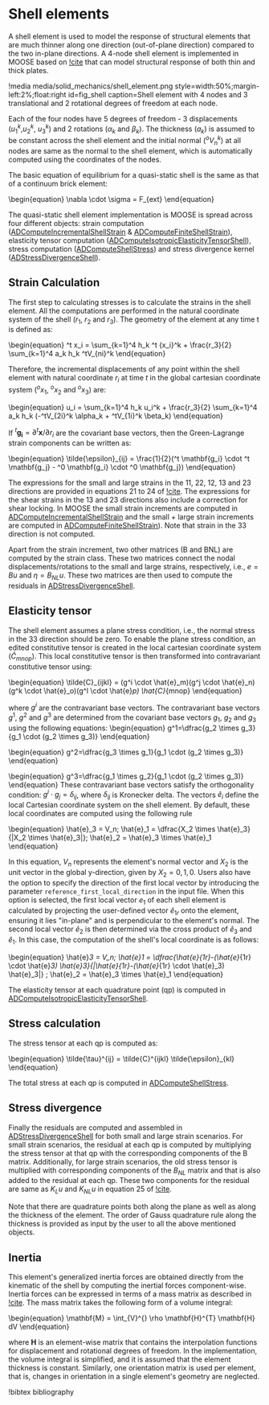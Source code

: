 # Shell elements

A shell element is used to model the response of structural elements that are much thinner along one direction (out-of-plane direction) compared to the two in-plane directions. A 4-node shell element is implemented in MOOSE based on [!cite](dvorkin1984continuum) that can model structural response of both thin and thick plates.

!media media/solid_mechanics/shell_element.png
      style=width:50%;margin-left:2%;float:right
      id=fig_shell
      caption=Shell element with 4 nodes and 3 translational and 2 rotational degrees of freedom at each node.

Each of the four nodes have 5 degrees of freedom - 3 displacements ($u_1^k$,$u_2^k$, $u_3^k$) and 2 rotations ($\alpha_k$ and $\beta_k$). The thickness ($a_k$) is assumed to be constant across the shell element and the initial normal ($^oV_n^k$) at all nodes are same as the normal to the shell element, which is automatically computed using the coordinates of the nodes.

The basic equation of equilibrium for a quasi-static shell is the same as that of a continuum brick element:

\begin{equation}
\nabla \cdot \sigma = F_{ext}
\end{equation}

The quasi-static shell element implementation is MOOSE is spread across four different objects: strain computation ([ADComputeIncrementalShellStrain](/ADComputeIncrementalShellStrain.md) & [ADComputeFiniteShellStrain](/ADComputeFiniteShellStrain.md)), elasticity tensor computation ([ADComputeIsotropicElasticityTensorShell](/ADComputeIsotropicElasticityTensorShell.md)), stress computation ([ADComputeShellStress](/ADComputeShellStress.md)) and stress divergence kernel ([ADStressDivergenceShell](/ADStressDivergenceShell.md)).


## Strain Calculation

The first step to calculating stresses is to calculate the strains in the shell element. All the computations are performed in the natural coordinate system of the shell ($r_1$, $r_2$ and $r_3$). The geometry of the element at any time t is defined as:

\begin{equation}
^t x_i =  \sum_{k=1}^4 h_k ^t {x_i}^k + \frac{r_3}{2} \sum_{k=1}^4 a_k h_k ^tV_{ni}^k
\end{equation}

Therefore, the incremental displacements of any point within the shell element with natural coordinate $r_i$ at time $t$ in the global cartesian coordinate system ($^ox_1$, $^ox_2$ and $^ox_3$) are:

\begin{equation}
u_i = \sum_{k=1}^4 h_k u_i^k + \frac{r_3}{2} \sum_{k=1}^4 a_k h_k (-^tV_{2i}^k \alpha_k + ^tV_{1i}^k \beta_k)
\end{equation}

If $^t \mathbf{g_i} = \partial ^t \mathbf{x}/\partial r_i$ are the covariant base vectors, then the Green-Lagrange strain components can be written as:

\begin{equation}
\tilde{\epsilon}_{ij} = \frac{1}{2}(^t \mathbf{g_i} \cdot ^t \mathbf{g_j} - ^0 \mathbf{g_i} \cdot ^0 \mathbf{g_j})
\end{equation}

The expressions for the small and large strains in the 11, 22, 12, 13 and 23 directions are provided in equations 21 to 24 of [!cite](dvorkin1984continuum). The expressions for the shear strains in the 13 and 23 directions also include a correction for shear locking. In MOOSE the small strain increments are computed in
[ADComputeIncrementalShellStrain](/ADComputeIncrementalShellStrain.md) and the small + large strain increments are computed in [ADComputeFiniteShellStrain](/ADComputeFiniteShellStrain.md)). Note that strain in the 33 direction is not computed.

Apart from the strain increment, two other matrices (B and BNL) are computed by the strain class. These two matrices connect the nodal displacements/rotations to the small and large strains, respectively, i.e., $e=B u$ and $\eta = B_{NL} u$. These two matrices are then used to compute the residuals in [ADStressDivergenceShell](/ADStressDivergenceShell.md).

## Elasticity tensor

The shell element assumes a plane stress condition, i.e., the normal stress in the 33 direction should be zero. To enable the plane stress condition, an edited constitutive tensor is created in the local cartesian coordinate system ($\hat{C}_{mnop}$). This local constitutive tensor is then transformed into contravariant constitutive tensor using:

\begin{equation}
\tilde{C}_{ijkl} = (g^i \cdot \hat{e}_m)(g^j \cdot \hat{e}_n)(g^k \cdot \hat{e}_o)(g^l \cdot \hat{e}_p) \hat{C}_{mnop}
\end{equation}

where $g^i$ are the contravariant base vectors. The contravariant base vectors $g^1$, $g^2$ and $g^3$ are determined from the covariant base vectors $g_1$, $g_2$ and $g_3$ using the following equations:
\begin{equation}
g^1=\dfrac{g_2 \times g_3}{g_1 \cdot (g_2 \times g_3)}
\end{equation}

\begin{equation}
g^2=\dfrac{g_3 \times g_1}{g_1 \cdot (g_2 \times g_3)}
\end{equation}

\begin{equation}
g^3=\dfrac{g_1 \times g_2}{g_1 \cdot (g_2 \times g_3)}
\end{equation}
These contravariant base vectors satisfy the orthogonality condition: $g^i \cdot g_j =\delta_{ij}$, where $\delta_{ij}$ is Kronecker delta. The vectors $\hat{e}_i$ define the local Cartesian coordinate system on the shell element. By default, these local coordinates are computed using the following rule

\begin{equation}
\hat{e}_3 = V_n; \hat{e}_1 = \dfrac{X_2 \times \hat{e}_3}{|X_2 \times \hat{e}_3|}; \hat{e}_2 = \hat{e}_3 \times \hat{e}_1
\end{equation}

In this equation, $V_n$ represents the element's normal vector and $X_2$ is the unit vector in the global y-direction, given by $X_2={0, 1, 0}$. Users also have the option to specify the direction of the first local vector by introducing the parameter `reference_first_local_direction` in the input file. When this option is selected, the first local vector $e_1$ of each shell element is calculated by projecting the user-defined vector $\hat{e}_{1r}$ onto the element, ensuring it lies "in-plane" and is perpendicular to the element's normal. The second local vector $\hat{e}_2$ is then determined via the cross product of $\hat{e}_3$ and $\hat{e}_1$. In this case, the computation of the shell's local coordinate is as follows:

\begin{equation}
\hat{e}_3 = V_n; \hat{e}_1 = \dfrac{\hat{e}_{1r}-(\hat{e}_{1r} \cdot \hat{e}_3) \hat{e}_3}{|\hat{e}_{1r}-(\hat{e}_{1r} \cdot \hat{e}_3) \hat{e}_3|} ; \hat{e}_2 = \hat{e}_3 \times \hat{e}_1
\end{equation}

 The elasticity tensor at each quadrature point (qp) is computed in [ADComputeIsotropicElasticityTensorShell](/ADComputeIsotropicElasticityTensorShell.md).

## Stress calculation

The stress tensor at each qp is computed as:

\begin{equation}
\tilde{\tau}^{ij} = \tilde{C}^{ijkl} \tilde{\epsilon}_{kl}
\end{equation}

The total stress at each qp is computed in [ADComputeShellStress](/ADComputeShellStress.md).

## Stress divergence

Finally the residuals are computed and assembled in [ADStressDivergenceShell](/ADStressDivergenceShell.md) for both small and large strain scenarios. For small strain scenarios, the residual at each qp is computed by multiplying the stress tensor at that qp with the corresponding components of the B matrix. Additionally, for large strain scenarios, the old stress tensor is multiplied with corresponding components of the $B_{NL}$ matrix and that is also added to the residual at each qp. These two components for the residual are same as $K_{L} u$ and $K_{NL} u$ in equation 25 of [!cite](dvorkin1984continuum).

Note that there are quadrature points both along the plane as well as along the thickness of the element. The order of Gauss quadrature rule along the thickness is provided as input by the user to all the above mentioned objects.

## Inertia

This element's generalized inertia forces are obtained directly from the kinematic of the shell by computing the inertial forces component-wise. Inertia forces can be expressed in terms of a mass matrix as described in [!cite](Bolourchi1979).
The mass matrix takes the following form of a volume integral:

\begin{equation}
\mathbf{M} = \int_{V}^{} \rho \mathbf{H}^{T} \mathbf{H} dV
\end{equation}

where $\mathbf{H}$ is an element-wise matrix that contains the interpolation functions for displacement and rotational degrees of freedom. In the implementation, the volume integral is simplified, and it is assumed that the element thickness is constant. Similarly, one orientation matrix is used per element, that is, changes in orientation in a single element's geometry are neglected.

!bibtex bibliography

